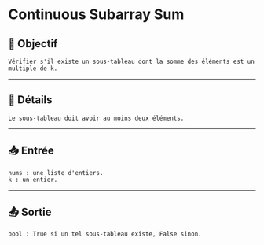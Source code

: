 # Continuous Subarray Sum

## 🎯 Objectif

    Vérifier s'il existe un sous-tableau dont la somme des éléments est un multiple de k.

---

## 📝 Détails

    Le sous-tableau doit avoir au moins deux éléments.

---

## 📥 Entrée

    nums : une liste d'entiers.
    k : un entier.

---

## 📤 Sortie

    bool : True si un tel sous-tableau existe, False sinon.

